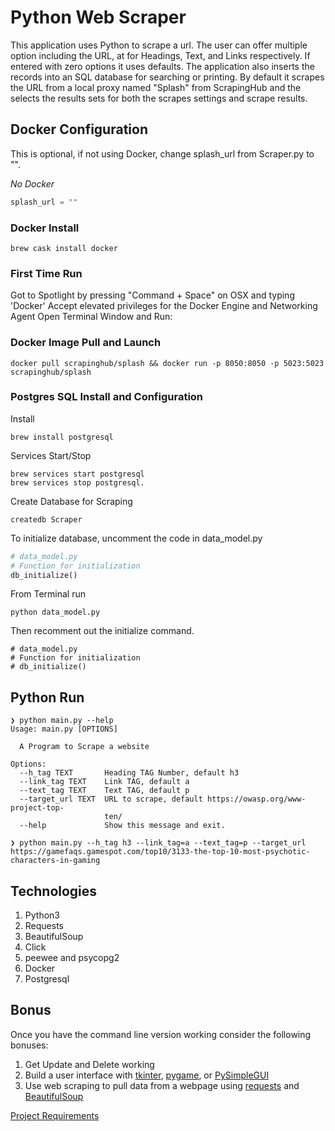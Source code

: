 # Python Web Scraper
This application uses Python to scrape a url.  The user can offer multiple option including the URL, at <TAG> for Headings, Text, and Links respectively.  If entered with zero options it uses defaults.  The application also inserts the records into an SQL database for searching or printing.  By default it scrapes the URL from a local proxy named "Splash" from ScrapingHub and the selects the results sets for both the scrapes settings and scrape results.

## Docker Configuration
This is optional, if not using Docker, change splash_url from Scraper.py to "".

*No Docker*
```python
splash_url = ""
```
### Docker Install
```
brew cask install docker
```
### First Time Run
Got to Spotlight by pressing "Command + Space" on OSX and typing 'Docker'
Accept elevated privileges for the Docker Engine and Networking Agent
Open Terminal Window and Run:

### Docker Image Pull and Launch
```
docker pull scrapinghub/splash && docker run -p 8050:8050 -p 5023:5023 scrapinghub/splash
```
### Postgres SQL Install and Configuration
Install
```
brew install postgresql
```
Services Start/Stop
```
brew services start postgresql
brew services stop postgresql.
```
Create Database for Scraping
```
createdb Scraper
```
To initialize database, uncomment the code in data_model.py
```python
# data_model.py
# Function for initialization
db_initialize()
```
From Terminal run
```
python data_model.py
```
Then recomment out the initialize command.
```
# data_model.py
# Function for initialization
# db_initialize()
```

## Python Run

```
❯ python main.py --help
Usage: main.py [OPTIONS]

  A Program to Scrape a website

Options:
  --h_tag TEXT       Heading TAG Number, default h3
  --link_tag TEXT    Link TAG, default a
  --text_tag TEXT    Text TAG, default p
  --target_url TEXT  URL to scrape, default https://owasp.org/www-project-top-
                     ten/
  --help             Show this message and exit.

❯ python main.py --h_tag h3 --link_tag=a --text_tag=p --target_url https://gamefaqs.gamespot.com/top10/3133-the-top-10-most-psychotic-characters-in-gaming
```

## Technologies
1. Python3
1. Requests
1. BeautifulSoup
1. Click
1. peewee and psycopg2
1. Docker
1. Postgresql

## Bonus

Once you have the command line version working consider the following bonuses:

1. Get Update and Delete working
1. Build a user interface with [tkinter](https://docs.python.org/3/library/tk.html), [pygame](https://www.pygame.org/), or [PySimpleGUI](https://pysimplegui.readthedocs.io/en/latest/)
1. Use web scraping to pull data from a webpage using [requests](https://2.python-requests.org/en/master/) and [BeautifulSoup](https://www.crummy.com/software/BeautifulSoup/bs4/doc/)

[Project Requirements](https://git.generalassemb.ly/dc-wdi-python-django/python-command-line-project)

